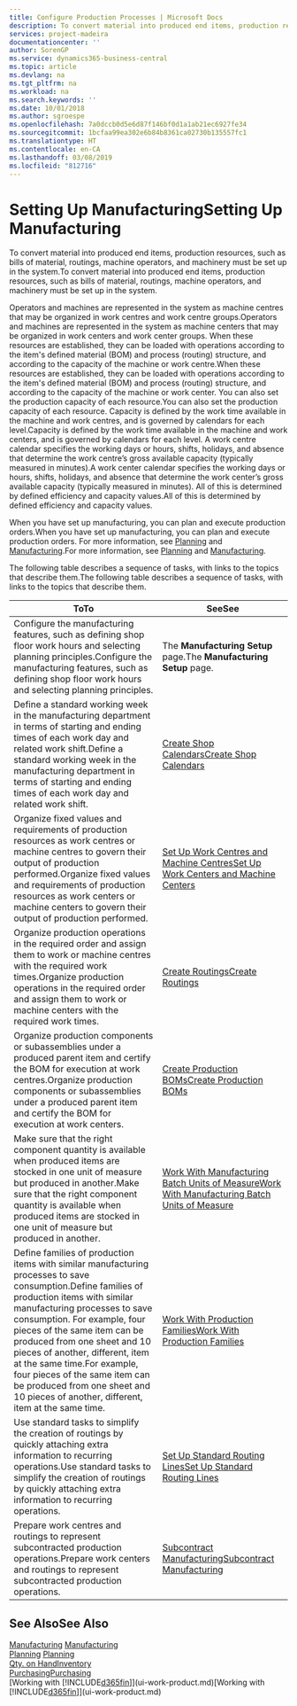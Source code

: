 ```yaml
---
title: Configure Production Processes | Microsoft Docs
description: To convert material into produced end items, production resources, such as bills of material, routings, machine operators, and machinery must be set up in the system.
services: project-madeira
documentationcenter: ''
author: SorenGP
ms.service: dynamics365-business-central
ms.topic: article
ms.devlang: na
ms.tgt_pltfrm: na
ms.workload: na
ms.search.keywords: ''
ms.date: 10/01/2018
ms.author: sgroespe
ms.openlocfilehash: 7a0dccb0d5e6d87f146bf0d1a1ab21ec6927fe34
ms.sourcegitcommit: 1bcfaa99ea302e6b84b8361ca02730b135557fc1
ms.translationtype: HT
ms.contentlocale: en-CA
ms.lasthandoff: 03/08/2019
ms.locfileid: "812716"
---
```

# <a name="setting-up-manufacturing"></a><span data-ttu-id="93685-103">Setting Up Manufacturing</span><span class="sxs-lookup"><span data-stu-id="93685-103">Setting Up Manufacturing</span></span>
<span data-ttu-id="93685-104">To convert material into produced end items, production resources, such as bills of material, routings, machine operators, and machinery must be set up in the system.</span><span class="sxs-lookup"><span data-stu-id="93685-104">To convert material into produced end items, production resources, such as bills of material, routings, machine operators, and machinery must be set up in the system.</span></span>

<span data-ttu-id="93685-105">Operators and machines are represented in the system as machine centres that may be organized in work centres and work centre groups.</span><span class="sxs-lookup"><span data-stu-id="93685-105">Operators and machines are represented in the system as machine centers that may be organized in work centers and work center groups.</span></span> <span data-ttu-id="93685-106">When these resources are established, they can be loaded with operations according to the item's defined material (BOM) and process (routing) structure, and according to the capacity of the machine or work centre.</span><span class="sxs-lookup"><span data-stu-id="93685-106">When these resources are established, they can be loaded with operations according to the item's defined material (BOM) and process (routing) structure, and according to the capacity of the machine or work center.</span></span> <span data-ttu-id="93685-107">You can also set the production capacity of each resource.</span><span class="sxs-lookup"><span data-stu-id="93685-107">You can also set the production capacity of each resource.</span></span> <span data-ttu-id="93685-108">Capacity is defined by the work time available in the machine and work centres, and is governed by calendars for each level.</span><span class="sxs-lookup"><span data-stu-id="93685-108">Capacity is defined by the work time available in the machine and work centers, and is governed by calendars for each level.</span></span> <span data-ttu-id="93685-109">A work centre calendar specifies the working days or hours, shifts, holidays, and absence that determine the work centre’s gross available capacity (typically measured in minutes).</span><span class="sxs-lookup"><span data-stu-id="93685-109">A work center calendar specifies the working days or hours, shifts, holidays, and absence that determine the work center’s gross available capacity (typically measured in minutes).</span></span> <span data-ttu-id="93685-110">All of this is determined by defined efficiency and capacity values.</span><span class="sxs-lookup"><span data-stu-id="93685-110">All of this is determined by defined efficiency and capacity values.</span></span>  

<span data-ttu-id="93685-111">When you have set up manufacturing, you can plan and execute production orders.</span><span class="sxs-lookup"><span data-stu-id="93685-111">When you have set up manufacturing, you can plan and execute production orders.</span></span> <span data-ttu-id="93685-112">For more information, see [Planning](production-planning.md) and [Manufacturing](production-manage-manufacturing.md).</span><span class="sxs-lookup"><span data-stu-id="93685-112">For more information, see [Planning](production-planning.md) and [Manufacturing](production-manage-manufacturing.md).</span></span>  

 <span data-ttu-id="93685-113">The following table describes a sequence of tasks, with links to the topics that describe them.</span><span class="sxs-lookup"><span data-stu-id="93685-113">The following table describes a sequence of tasks, with links to the topics that describe them.</span></span>   

|<span data-ttu-id="93685-114">**To**</span><span class="sxs-lookup"><span data-stu-id="93685-114">**To**</span></span>|<span data-ttu-id="93685-115">**See**</span><span class="sxs-lookup"><span data-stu-id="93685-115">**See**</span></span>|  
|------------|-------------|  
|<span data-ttu-id="93685-116">Configure the manufacturing features, such as defining shop floor work hours and selecting planning principles.</span><span class="sxs-lookup"><span data-stu-id="93685-116">Configure the manufacturing features, such as defining shop floor work hours and selecting planning principles.</span></span>|<span data-ttu-id="93685-117">The **Manufacturing Setup** page.</span><span class="sxs-lookup"><span data-stu-id="93685-117">The **Manufacturing Setup** page.</span></span>|  
|<span data-ttu-id="93685-118">Define a standard working week in the manufacturing department in terms of starting and ending times of each work day and related work shift.</span><span class="sxs-lookup"><span data-stu-id="93685-118">Define a standard working week in the manufacturing department in terms of starting and ending times of each work day and related work shift.</span></span>|[<span data-ttu-id="93685-119">Create Shop Calendars</span><span class="sxs-lookup"><span data-stu-id="93685-119">Create Shop Calendars</span></span>](production-how-to-create-work-center-calendars.md)|  
|<span data-ttu-id="93685-120">Organize fixed values and requirements of production resources as work centres or machine centres to govern their output of production performed.</span><span class="sxs-lookup"><span data-stu-id="93685-120">Organize fixed values and requirements of production resources as work centers or machine centers to govern their output of production performed.</span></span>|[<span data-ttu-id="93685-121">Set Up Work Centres and Machine Centres</span><span class="sxs-lookup"><span data-stu-id="93685-121">Set Up Work Centers and Machine Centers</span></span>](production-how-to-set-up-work-and-machine-centers.md)|
|<span data-ttu-id="93685-122">Organize production operations in the required order and assign them to work or machine centres with the required work times.</span><span class="sxs-lookup"><span data-stu-id="93685-122">Organize production operations in the required order and assign them to work or machine centers with the required work times.</span></span>|[<span data-ttu-id="93685-123">Create Routings</span><span class="sxs-lookup"><span data-stu-id="93685-123">Create Routings</span></span>](production-how-to-create-routings.md)|
|<span data-ttu-id="93685-124">Organize production components or subassemblies under a produced parent item and certify the BOM for execution at work centres.</span><span class="sxs-lookup"><span data-stu-id="93685-124">Organize production components or subassemblies under a produced parent item and certify the BOM for execution at work centers.</span></span>|[<span data-ttu-id="93685-125">Create Production BOMs</span><span class="sxs-lookup"><span data-stu-id="93685-125">Create Production BOMs</span></span>](production-how-to-create-production-boms.md)|
|<span data-ttu-id="93685-126">Make sure that the right component quantity is available when produced items are stocked in one unit of measure but produced in another.</span><span class="sxs-lookup"><span data-stu-id="93685-126">Make sure that the right component quantity is available when produced items are stocked in one unit of measure but produced in another.</span></span>|[<span data-ttu-id="93685-127">Work With Manufacturing Batch Units of Measure</span><span class="sxs-lookup"><span data-stu-id="93685-127">Work With Manufacturing Batch Units of Measure</span></span>](production-how-to-use-the-manufacturing-batch-unit-of-measure.md)|  
|<span data-ttu-id="93685-128">Define families of production items with similar manufacturing processes to save consumption.</span><span class="sxs-lookup"><span data-stu-id="93685-128">Define families of production items with similar manufacturing processes to save consumption.</span></span> <span data-ttu-id="93685-129">For example, four pieces of the same item can be produced from one sheet and 10 pieces of another, different, item at the same time.</span><span class="sxs-lookup"><span data-stu-id="93685-129">For example, four pieces of the same item can be produced from one sheet and 10 pieces of another, different, item at the same time.</span></span>|[<span data-ttu-id="93685-130">Work With Production Families</span><span class="sxs-lookup"><span data-stu-id="93685-130">Work With Production Families</span></span>](production-how-work-family.md)|
|<span data-ttu-id="93685-131">Use standard tasks to simplify the creation of routings by quickly attaching extra information to recurring operations.</span><span class="sxs-lookup"><span data-stu-id="93685-131">Use standard tasks to simplify the creation of routings by quickly attaching extra information to recurring operations.</span></span>|[<span data-ttu-id="93685-132">Set Up Standard Routing Lines</span><span class="sxs-lookup"><span data-stu-id="93685-132">Set Up Standard Routing Lines</span></span>](production-how-set-up-standard-routing-lines.md)|  
|<span data-ttu-id="93685-133">Prepare work centres and routings to represent subcontracted production operations.</span><span class="sxs-lookup"><span data-stu-id="93685-133">Prepare work centers and routings to represent subcontracted production operations.</span></span>|[<span data-ttu-id="93685-134">Subcontract Manufacturing</span><span class="sxs-lookup"><span data-stu-id="93685-134">Subcontract Manufacturing</span></span>](production-how-to-subcontract-manufacturing.md)|  

## <a name="see-also"></a><span data-ttu-id="93685-135">See Also</span><span class="sxs-lookup"><span data-stu-id="93685-135">See Also</span></span>
<span data-ttu-id="93685-136">[Manufacturing](production-manage-manufacturing.md)  </span><span class="sxs-lookup"><span data-stu-id="93685-136">[Manufacturing](production-manage-manufacturing.md)  </span></span>  
<span data-ttu-id="93685-137">[Planning](production-planning.md) </span><span class="sxs-lookup"><span data-stu-id="93685-137">[Planning](production-planning.md) </span></span>  
[<span data-ttu-id="93685-138">Qty. on Hand</span><span class="sxs-lookup"><span data-stu-id="93685-138">Inventory</span></span>](inventory-manage-inventory.md)  
[<span data-ttu-id="93685-139">Purchasing</span><span class="sxs-lookup"><span data-stu-id="93685-139">Purchasing</span></span>](purchasing-manage-purchasing.md)  
<span data-ttu-id="93685-140">[Working with [!INCLUDE[d365fin](includes/d365fin_md.md)]](ui-work-product.md)</span><span class="sxs-lookup"><span data-stu-id="93685-140">[Working with [!INCLUDE[d365fin](includes/d365fin_md.md)]](ui-work-product.md)</span></span>
